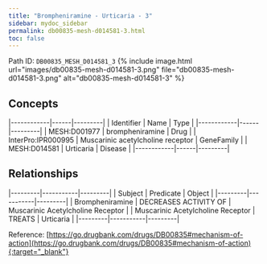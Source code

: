 ```yaml
---
title: "Brompheniramine - Urticaria - 3"
sidebar: mydoc_sidebar
permalink: db00835-mesh-d014581-3.html
toc: false 
---
```



Path ID: `DB00835_MESH_D014581_3`
{% include image.html url="images/db00835-mesh-d014581-3.png" file="db00835-mesh-d014581-3.png" alt="db00835-mesh-d014581-3" %}

## Concepts

|------------|------|---------|
| Identifier | Name | Type    |
|------------|------|---------|
| MESH:D001977 | brompheniramine | Drug |
| InterPro:IPR000995 | Muscarinic acetylcholine receptor | GeneFamily |
| MESH:D014581 | Urticaria | Disease |
|------------|------|---------|

## Relationships

|---------|-----------|---------|
| Subject | Predicate | Object  |
|---------|-----------|---------|
| Brompheniramine | DECREASES ACTIVITY OF | Muscarinic Acetylcholine Receptor |
| Muscarinic Acetylcholine Receptor | TREATS | Urticaria |
|---------|-----------|---------|

Reference: [https://go.drugbank.com/drugs/DB00835#mechanism-of-action](https://go.drugbank.com/drugs/DB00835#mechanism-of-action){:target="_blank"}